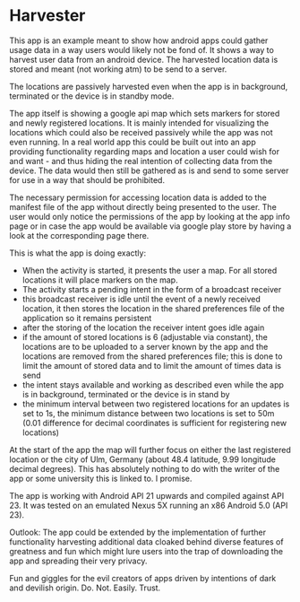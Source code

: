 # Harvester

This app is an example meant to show how android apps could gather usage data in a way users would likely not be fond of. It shows a way to harvest user data from an android device. The harvested location data is stored and meant (not working atm) to be send to a server.

The locations are passively harvested even when the app is in background, terminated or the device is in standby mode. 

The app itself is showing a google api map which sets markers for stored and newly registered locations. It is mainly intended for visualizing the locations which could also be received passively while the app was not even running. In a real world app this could be built out into an app providing functionality regarding maps and location a user could wish for and want - and thus hiding the real intention of collecting data from the device. The data would then still be gathered as is and send to some server for use in a way that should be prohibited. 

The necessary permission for accessing location data is added to the manifest file of the app without directly being presented to the user. The user would only notice
the permissions of the app by looking at the app info page or in case the app would be available via google play store by having a look at the corresponding page there. 

This is what the app is doing exactly:
- When the activity is started, it presents the user a map. For all stored locations it will place markers on the map.
- The activity starts a pending intent in the form of a broadcast receiver
- this broadcast receiver is idle until the event of a newly received location, it then stores the location in the shared preferences file
  of the application so it remains persistent
- after the storing of the location the receiver intent goes idle again
- if the amount of stored locations is 6 (adjustable via constant), the locations are to be uploaded to a server known by the app and the locations are removed from
  the shared preferences file; this is done to limit the amount of stored data and to limit the amount of times data is send
- the intent stays available and working as described even while the app is in background, terminated or the device is in stand by
- the minimum interval between two registered locations for an updates is set to 1s, the minimum distance between two locations is
  set to 50m (0.01 difference for decimal coordinates is sufficient for registering new locations)

At the start of the app the map will further focus on either the last registered location or the city of Ulm, Germany (about 48.4 latitude, 9.99 longitude decimal degrees). This has absolutely nothing to do with the writer of the app or some university this is linked to. I promise.


The app is working with Android API 21 upwards and compiled against API 23. It was tested on an emulated Nexus 5X running an x86 Android 5.0 (API 23).

Outlook:
The app could be extended by the implementation of further functionality harvesting additional data cloaked behind diverse features of greatness and fun which might lure users into the trap of downloading the app and spreading their very privacy. 

Fun and giggles for the evil creators of apps driven by intentions of dark and devilish origin. Do. Not. Easily. Trust.
